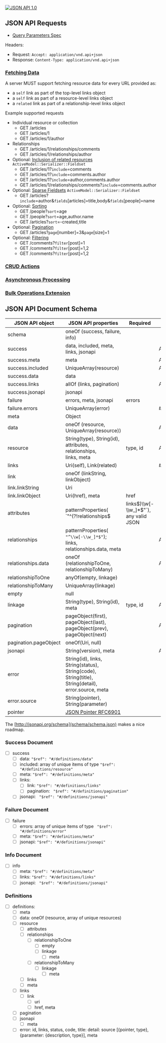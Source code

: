 [![JSON API 1.0](https://img.shields.io/badge/JSON%20API-1.0-lightgrey.svg)](http://jsonapi.org/)

## JSON API Requests

- [Query Parameters Spec](http://jsonapi.org/format/#query-parameters)

Headers:

- Request: `Accept: application/vnd.api+json`
- Response: `Content-Type: application/vnd.api+json`

### [Fetching Data](http://jsonapi.org/format/#fetching)

A server MUST support fetching resource data for every URL provided as:

- a `self` link as part of the top-level links object
- a `self` link as part of a resource-level links object
- a `related` link as part of a relationship-level links object

Example supported requests

- Individual resource or collection
  - GET /articles
  - GET /articles/1
  - GET /articles/1/author
- Relationships
  - GET /articles/1/relationships/comments
  - GET /articles/1/relationships/author
- Optional: [Inclusion of related resources](http://jsonapi.org/format/#fetching-includes) `ActiveModel::Serializer::Fieldset`
  - GET /articles/1?`include`=comments
  - GET /articles/1?`include`=comments.author
  - GET /articles/1?`include`=author,comments.author
  - GET /articles/1/relationships/comments?`include`=comments.author
- Optional: [Sparse Fieldsets](http://jsonapi.org/format/#fetching-sparse-fieldsets) `ActiveModel::Serializer::Fieldset`
  - GET /articles?`include`=author&`fields`[articles]=title,body&`fields`[people]=name
- Optional: [Sorting](http://jsonapi.org/format/#fetching-sorting)
  - GET /people?`sort`=age
  - GET /people?`sort`=age,author.name
  - GET /articles?`sort`=-created,title
- Optional: [Pagination](http://jsonapi.org/format/#fetching-pagination)
  - GET /articles?`page`[number]=3&`page`[size]=1
- Optional: [Filtering](http://jsonapi.org/format/#fetching-filtering)
  - GET /comments?`filter`[post]=1
  - GET /comments?`filter`[post]=1,2
  - GET /comments?`filter`[post]=1,2

### [CRUD Actions](http://jsonapi.org/format/#crud)

### [Asynchronous Processing](http://jsonapi.org/recommendations/#asynchronous-processing)

### [Bulk Operations Extension](http://jsonapi.org/extensions/bulk/)

## JSON API Document Schema

| JSON API object       | JSON API properties                                                                                | Required | ActiveModelSerializers representation |
|-----------------------|----------------------------------------------------------------------------------------------------|----------|---------------------------------------|
| schema                | oneOf (success, failure, info)                                                                     |          |
| success               | data, included, meta, links, jsonapi                                                               |          | AM::SerializableResource
| success.meta          | meta                                                                                               |          | AM::S::Adapter::Base#meta
| success.included      | UniqueArray(resource)                                                                              |          | AM::S::Adapter::JsonApi#serializable_hash_for_collection
| success.data          | data                                                                                               |          |
| success.links         | allOf (links, pagination)                                                                          |          | AM::S::Adapter::JsonApi#links_for
| success.jsonapi       | jsonapi                                                                                            |          |
| failure               | errors, meta, jsonapi                                                                              | errors   |
| failure.errors        | UniqueArray(error)                                                                                 |          | #1004
| meta                  | Object                                                                                             |          |
| data                  | oneOf (resource, UniqueArray(resource))                                                            |          | AM::S::Adapter::JsonApi#serializable_hash_for_collection,#serializable_hash_for_single_resource
| resource              | String(type), String(id),<br>attributes, relationships,<br>links, meta                                   | type, id | AM::S::Adapter::JsonApi#primary_data_for
| links                 | Uri(self), Link(related)                                                                           |          | #1028, #1246, #1282
| link                  | oneOf (linkString, linkObject)                                                                     |          |
| link.linkString       | Uri                                                                                                |          |
| link.linkObject       | Uri(href), meta                                                                                    | href     |
| attributes            | patternProperties(<br>`"^(?!relationships$|links$)\\w[-\\w_]*$"`),<br>any valid JSON                      |          | AM::Serializer#attributes, AM::S::Adapter::JsonApi#resource_object_for
| relationships         | patternProperties(<br>`"^\\w[-\\w_]*$"`);<br>links, relationships.data, meta                              |          | AM::S::Adapter::JsonApi#relationships_for
| relationships.data    | oneOf (relationshipToOne, relationshipToMany)                                                      |          | AM::S::Adapter::JsonApi#resource_identifier_for
| relationshipToOne     | anyOf(empty, linkage)                                                                              |          |
| relationshipToMany    | UniqueArray(linkage)                                                                               |          |
| empty                 | null                                                                                               |          |
| linkage               | String(type), String(id), meta                                                                     | type, id | AM::S::Adapter::JsonApi#primary_data_for
| pagination            | pageObject(first), pageObject(last),<br>pageObject(prev), pageObject(next)                            |          | AM::S::Adapter::JsonApi::PaginationLinks#serializable_hash
| pagination.pageObject | oneOf(Uri, null)                                                                                   |          |
| jsonapi               | String(version), meta                                                                              |          | AM::S::Adapter::JsonApi::ApiObjects::JsonApi
| error                 | String(id), links, String(status),<br>String(code), String(title),<br>String(detail), error.source, meta |          |
| error.source          | String(pointer), String(parameter)                                                                 |          |
| pointer               | [JSON Pointer RFC6901](https://tools.ietf.org/html/rfc6901)                                        |          |


The [http://jsonapi.org/schema](schema/schema.json) makes a nice roadmap.

### Success Document
- [ ] success
  - [ ] data: `"$ref": "#/definitions/data"`
  - [ ] included: array of unique items of type `"$ref": "#/definitions/resource"`
  - [ ] meta: `"$ref": "#/definitions/meta"`
  - [ ] links:
    - [ ] link: `"$ref": "#/definitions/links"`
    - [ ] pagination: ` "$ref": "#/definitions/pagination"`
  - [ ] jsonapi: ` "$ref": "#/definitions/jsonapi"`

### Failure Document

- [ ] failure
  - [ ] errors: array of unique items of type ` "$ref": "#/definitions/error"`
  - [ ] meta:  `"$ref": "#/definitions/meta"`
  - [ ] jsonapi: `"$ref": "#/definitions/jsonapi"`

### Info Document

- [ ] info
  - [ ] meta: `"$ref": "#/definitions/meta"`
  - [ ] links: `"$ref": "#/definitions/links"`
  - [ ] jsonapi: ` "$ref": "#/definitions/jsonapi"`

### Definitions

- [ ] definitions:
  - [ ] meta
  - [ ] data: oneOf (resource, array of unique resources)
  - [ ] resource
    - [ ] attributes
    - [ ] relationships
      - [ ] relationshipToOne
        - [ ] empty
        - [ ] linkage
          - [ ] meta
      - [ ] relationshipToMany
        - [ ] linkage
          - [ ] meta
    - [ ] links
    - [ ] meta
  - [ ] links
    - [ ] link
      - [ ] uri
      - [ ] href, meta
  - [ ] pagination
  - [ ] jsonapi
    - [ ] meta
  - [ ] error: id, links, status, code, title: detail: source [{pointer, type}, {parameter: {description, type}], meta
